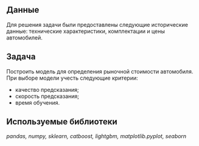 ## Данные

Для решения задачи были предоставлены следующие исторические данные: технические характеристики, комплектации и цены автомобилей.

## Задача

Построить модель для определения рыночной стоимости автомобиля. 
При выборе модели учесть следующие критерии:
- качество предсказания;
- скорость предсказания;
- время обучения.

## Используемые библиотеки
*pandas, numpy, sklearn, catboost, lightgbm, matplotlib.pyplot, seaborn*
